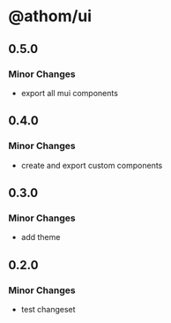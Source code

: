 # @athom/ui

## 0.5.0

### Minor Changes

- export all mui components

## 0.4.0

### Minor Changes

- create and export custom components

## 0.3.0

### Minor Changes

- add theme

## 0.2.0

### Minor Changes

- test changeset
